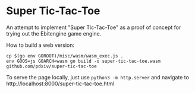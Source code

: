 # Super Tic-Tac-Toe

An attempt to implement "Super Tic-Tac-Toe" as a proof of concept for trying out the Ebitengine game engine.

How to build a web version:

```text
cp $(go env GOROOT)/misc/wasm/wasm_exec.js .
env GOOS=js GOARCH=wasm go build -o super-tic-tac-toe.wasm github.com/pdxiv/super-tic-tac-toe
```

To serve the page locally, just use `python3 -m http.server` and navigate to http://localhost:8000/super-tic-tac-toe.html
